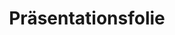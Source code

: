 ---  
title: Präsentationsfolie  
type: docs  
weight: 20  
url: /de/net/presentation-slide/  
---  